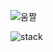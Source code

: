 ![움짤](https://blog.kakaocdn.net/dn/68d6v/btqDSiVLaY6/UffhOKyQbKkdaqkloLZFlk/img.gif)

![stack](https://github.com/BAEKER-230522/Community/assets/115536240/ce416fe5-16a6-42bd-93c0-d240d8116e7e)
